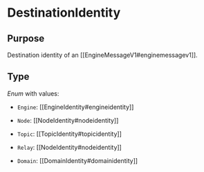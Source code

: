 # DestinationIdentity

## Purpose

<!-- --8<-- [start:purpose] -->
Destination identity of an [[EngineMessageV1#enginemessagev1]].
<!-- --8<-- [end:purpose] -->

## Type

<!-- --8<-- [start:type] -->
<div class="type" markdown>

*Enum* with values:

- `Engine`: [[EngineIdentity#engineidentity]]

- `Node`: [[NodeIdentity#nodeidentity]]

- `Topic`: [[TopicIdentity#topicidentity]]

<div class="v2" markdown>

- `Relay`: [[NodeIdentity#nodeidentity]]

- `Domain`: [[DomainIdentity#domainidentity]]

</div>

</div>
<!-- --8<-- [end:type] -->
